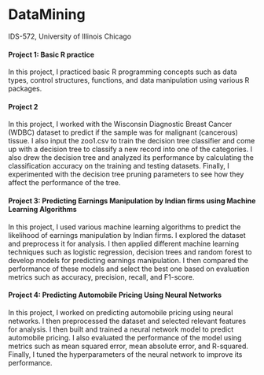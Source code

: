 # DataMining
IDS-572, University of Illinois Chicago

#### Project 1: Basic R practice
In this project, I practiced basic R programming concepts such as data types, control structures, functions, and data manipulation using various R packages.

#### Project 2
In this project, I worked with the Wisconsin Diagnostic Breast Cancer (WDBC) dataset to predict if the sample was for malignant (cancerous) tissue. I also input the zoo1.csv to train the decision tree classifier and come up with a decision tree to classify a new record into one of the categories. I also drew the decision tree and analyzed its performance by calculating the classification accuracy on the training and testing datasets. Finally, I experimented with the decision tree pruning parameters to see how they affect the performance of the tree.

#### Project 3: Predicting Earnings Manipulation by Indian firms using Machine Learning Algorithms
In this project, I used various machine learning algorithms to predict the likelihood of earnings manipulation by Indian firms. I explored the dataset and preprocess it for analysis. I then applied different machine learning techniques such as logistic regression, decision trees and random forest to develop models for predicting earnings manipulation. I then compared the performance of these models and select the best one based on evaluation metrics such as accuracy, precision, recall, and F1-score.

#### Project 4: Predicting Automobile Pricing Using Neural Networks
In this project, I worked on predicting automobile pricing using neural networks. I then preprocessed the dataset and selected relevant features for analysis. I then built and trained a neural network model to predict automobile pricing. I also evaluated the performance of the model using metrics such as mean squared error, mean absolute error, and R-squared. Finally, I tuned the hyperparameters of the neural network to improve its performance.
